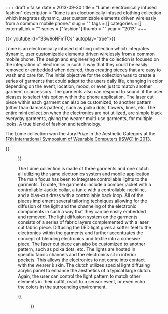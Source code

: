 +++ 
draft = false
date = 2013-09-30
title = "Lüme: electronically infused fashion"
description = "lüme is an electronically infused clothing collection which integrates dynamic, user customizable elements driven wirelessly from a common mobile phone."
slug = "" 
tags = []
categories = []
externalLink = ""
series = ["fashion"]
thumb = ""
year = "2013"
+++

{{< youtube id="33w8oNFmTCs" autoplay="true">}}

Lüme is an electronically infused clothing collection which integrates dynamic, user customizable elements driven wirelessly from a common mobile phone.  The design and engineering of the collection is focused on the integration of electronics in such a way that they could be easily removed or embedded when desired, thus creating pieces that are easy to wash and care for.  The initial objective for the collection was to create a series of garments that could adapt to the users daily life, changing in color depending on the event, location, mood, or even just to match another garment or accessory. The garments also can respond to sound, if the user pleases to select this option within the phone application.  The laser cut piece within each garment can also be customized, to another pattern (other than damask pattern), such as polka dots, flowers, lines, etc.  The entire mini collection when the electronics are not utilized, are simple black everyday garments, giving the wearer multi-use garments, for multiple looks.  A true blend of fashion and technology.

The Lüme collection won the Jury Prize in the Aesthetic Category at the [17th International Symposium of Wearable Computers (ISWC) in 2013](http://www.iswc.net/iswc14/calls/design.html).

{{<figure src="/images/lume/lume1.png" caption="Lume Bomber Jacket. Photo by Oscar Carmona" width="100%">}}

The Lüme collection is made of three garments and one clutch all utilizing the same electronics system and mobile application. The main focus has been to integrate controllable lights to the garments. To date, the garments include a bomber jacket with a controllable Jackie collar, a tunic with a controllable neckline, and a bias-cut dress with a controllable back loop. All of the pieces implement several tailoring techniques allowing for the diffusion of the light and the channeling of the electronic components in such a way that they can be easily embedded and removed. The light diffusion system on the garments consists of a series of fabric layers complemented with a laser cut fabric piece. Diffusing the LED light gives a softer feel to the electronics within the garments and further accentuates the concept of blending electronics and textile into a cohesive piece. The laser cut piece can also be customized to another pattern, such as polka dots, etc. The lights are hosted in specific fabric channels and the electronics sit in interior pockets. This allows the electronics to not come into contact with the wearer ́s skin. The clutch utilizes special light diffusing acrylic panel to enhance the aesthetics of a typical large clutch. Again, the user can control the light pattern to match other elements in their outfit, react to a sensor event, or even echo the colors in the surrounding environment.

<!--{{<figure src="/images/lume/laser.jpg" caption="Laser cutting tests for outer garment layers." width="100%">}}-->

{{<figure src="/images/lume/lumeall.jpg" caption="Lüme collection" width="100%">}}
